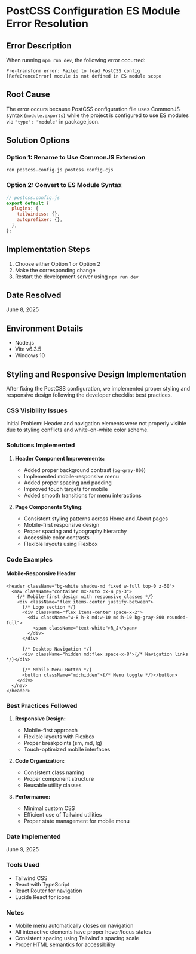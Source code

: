 # PostCSS Configuration ES Module Error Resolution

## Error Description

When running `npm run dev`, the following error occurred:

```
Pre-transform error: Failed to load PostCSS config
[RefeCrenceError] module is not defined in ES module scope
```

## Root Cause

The error occurs because PostCSS configuration file uses CommonJS syntax (`module.exports`) while the project is configured to use ES modules via `"type": "module"` in package.json.

## Solution Options

### Option 1: Rename to Use CommonJS Extension

```bash
ren postcss.config.js postcss.config.cjs
```

### Option 2: Convert to ES Module Syntax

```javascript
// postcss.config.js
export default {
  plugins: {
    tailwindcss: {},
    autoprefixer: {},
  },
};
```

## Implementation Steps

1. Choose either Option 1 or Option 2
2. Make the corresponding change
3. Restart the development server using `npm run dev`

## Date Resolved

June 8, 2025

## Environment Details

- Node.js
- Vite v6.3.5
- Windows 10

## Styling and Responsive Design Implementation

After fixing the PostCSS configuration, we implemented proper styling and responsive design following the developer checklist best practices.

### CSS Visibility Issues

Initial Problem: Header and navigation elements were not properly visible due to styling conflicts and white-on-white color scheme.

### Solutions Implemented

1. **Header Component Improvements:**

   - Added proper background contrast (`bg-gray-800`)
   - Implemented mobile-responsive menu
   - Added proper spacing and padding
   - Improved touch targets for mobile
   - Added smooth transitions for menu interactions

2. **Page Components Styling:**
   - Consistent styling patterns across Home and About pages
   - Mobile-first responsive design
   - Proper spacing and typography hierarchy
   - Accessible color contrasts
   - Flexible layouts using Flexbox

### Code Examples

#### Mobile-Responsive Header

```tsx
<header className="bg-white shadow-md fixed w-full top-0 z-50">
  <nav className="container mx-auto px-4 py-3">
    {/* Mobile-first design with responsive classes */}
    <div className="flex items-center justify-between">
      {/* Logo section */}
      <div className="flex items-center space-x-2">
        <div className="w-8 h-8 md:w-10 md:h-10 bg-gray-800 rounded-full">
          <span className="text-white">R_J</span>
        </div>
      </div>

      {/* Desktop Navigation */}
      <div className="hidden md:flex space-x-8">{/* Navigation links */}</div>

      {/* Mobile Menu Button */}
      <button className="md:hidden">{/* Menu toggle */}</button>
    </div>
  </nav>
</header>
```

### Best Practices Followed

1. **Responsive Design:**

   - Mobile-first approach
   - Flexible layouts with Flexbox
   - Proper breakpoints (sm, md, lg)
   - Touch-optimized mobile interfaces

2. **Code Organization:**

   - Consistent class naming
   - Proper component structure
   - Reusable utility classes

3. **Performance:**
   - Minimal custom CSS
   - Efficient use of Tailwind utilities
   - Proper state management for mobile menu

### Date Implemented

June 9, 2025

### Tools Used

- Tailwind CSS
- React with TypeScript
- React Router for navigation
- Lucide React for icons

### Notes

- Mobile menu automatically closes on navigation
- All interactive elements have proper hover/focus states
- Consistent spacing using Tailwind's spacing scale
- Proper HTML semantics for accessibility
